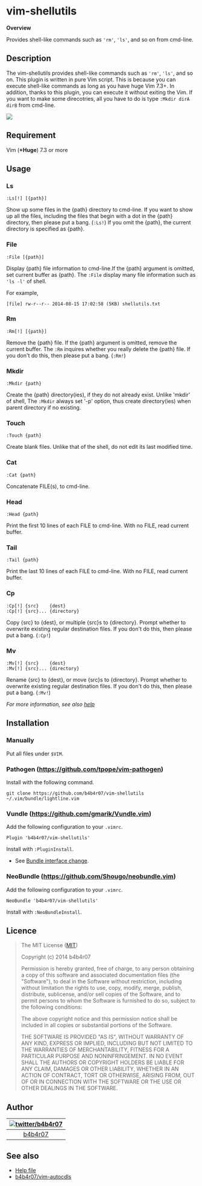 vim-shellutils
====

**Overview**

Provides shell-like commands such as `'rm'`, `'ls'`, and so on from cmd-line.

## Description

The vim-shellutils provides shell-like commands such as `'rm'`, `'ls'`, and so on. This plugin is written in pure Vim script. This is because you can execute shell-like commands as long as you have huge Vim 7.3+. In addition, thanks to this plugin, you can execute it without exiting the Vim. If you want to make some direcotries, all you have to do is type `:Mkdir dirA dirB` from cmd-line.

![](http://cl.ly/image/391D0P3Q0t2x/vim-shellutils.gif)

## Requirement

Vim (**+Huge**) 7.3 or more

## Usage

### Ls

	:Ls[!] [{path}]
	
Show up some files in the {path} directory to cmd-line. If you want to show up all the files, including the files that begin with a dot in the {path} directory, then please put a bang. (`:Ls!`) If you omit the {path}, the current directory is specified as {path}.

### File

	:File [{path}]

Display {path} file information to cmd-line.If the {path} argument is omitted, set current buffer as {path}. The `:File` display many file information such as `'ls -l'` of shell. 

For example,
	
	[file] rw-r--r-- 2014-08-15 17:02:58 (5KB) shellutils.txt

### Rm

	:Rm[!] [{path}]


Remove the {path} file. If the {path} argument is omitted, remove the current buffer. The `:Rm` inquires whether you really delete the {path} file. If you don't do this, then please put a bang. (`:Rm!`)

### Mkdir

	:Mkdir {path}

Create the {path} directory(ies), if they do not already exist. Unlike 'mkdir' of shell, The `:Mkdir` always set '-p' option, thus create directory(ies) when parent directory if no existing.

### Touch

	:Touch {path}

Create blank files. Unlike that of the shell, do not edit its last modified time.

### Cat

	:Cat {path}

Concatenate FILE(s), to cmd-line.

### Head

	:Head {path}

Print the first 10 lines of each FILE to cmd-line. With no FILE, read current buffer.

### Tail

	:Tail {path}

Print the last 10 lines of each FILE to cmd-line. With no FILE, read current buffer.

### Cp

	:Cp[!] {src}    {dest}
	:Cp[!] {src}... {directory}

Copy {src} to {dest}, or multiple {src}s to {directory}. Prompt whether to overwrite existing regular destination files. If you don't do this, then please put a bang. (`:Cp!`)

### Mv

	:Mv[!] {src}    {dest}
	:Mv[!] {src}... {directory}

Rename {src} to {dest}, or move {src}s to {directory}. Prompt whether to overwrite existing regular destination files. If you don't do this, then please put a bang. (`:Mv!`)

*For more information, see also [help](./doc/vim-shellutils.txt)*

## Installation

### Manually

Put all files under `$VIM`.

### Pathogen (<https://github.com/tpope/vim-pathogen>)

Install with the following command.

	git clone https://github.com/b4b4r07/vim-shellutils ~/.vim/bundle/lightline.vim

### Vundle (<https://github.com/gmarik/Vundle.vim>)

Add the following configuration to your `.vimrc`.

	Plugin 'b4b4r07/vim-shellutils'

Install with `:PluginInstall`.

- See [Bundle interface change](https://github.com/gmarik/Vundle.vim/blob/v0.10.2/doc/vundle.txt#L372-L396).


### NeoBundle (<https://github.com/Shougo/neobundle.vim>)

Add the following configuration to your `.vimrc`.

	NeoBundle 'b4b4r07/vim-shellutils'

Install with `:NeoBundleInstall`.

## Licence

>The MIT License ([MIT](http://opensource.org/licenses/MIT))
>
>Copyright (c) 2014 b4b4r07
>
>Permission is hereby granted, free of charge, to any person obtaining a copy of this software and associated documentation files (the "Software"), to deal in the Software without restriction, including without limitation the rights to use, copy, modify, merge, publish, distribute, sublicense, and/or sell copies of the Software, and to permit persons to whom the Software is furnished to do so, subject to the following conditions:
>
>The above copyright notice and this permission notice shall be included in all copies or substantial portions of the Software.
>
>THE SOFTWARE IS PROVIDED "AS IS", WITHOUT WARRANTY OF ANY KIND, EXPRESS OR IMPLIED, INCLUDING BUT NOT LIMITED TO THE WARRANTIES OF MERCHANTABILITY, FITNESS FOR A PARTICULAR PURPOSE AND NONINFRINGEMENT. IN NO EVENT SHALL THE AUTHORS OR COPYRIGHT HOLDERS BE LIABLE FOR ANY CLAIM, DAMAGES OR OTHER LIABILITY, WHETHER IN AN ACTION OF CONTRACT, TORT OR OTHERWISE, ARISING FROM, OUT OF OR IN CONNECTION WITH THE SOFTWARE OR THE USE OR OTHER DEALINGS IN THE SOFTWARE.

## Author

| [![twitter/b4b4r07](http://www.gravatar.com/avatar/8238c3c0be55b887aa9d6d59bfefa504.png)](http://twitter.com/b4b4r07 "Follow @b4b4r07 on Twitter") |
|:---:|
| [b4b4r07](http://github.com/b4b4r07/ "b4b4r07 on GitHub") |

## See also

- [Help file](./doc/vim-shelltils.txt)
- [b4b4r07/vim-autocdls](https://github.com/b4b4r07/vim-autocdls)
